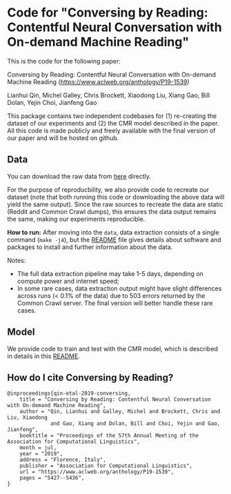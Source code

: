 # Code for "Conversing by Reading: Contentful Neural Conversation with On-demand Machine Reading"
<!--
Confidential, please do not redistribute. The code will be released under an MIT License. (What to do with this sentence?)
-->
This is the code for the following paper:

Conversing by Reading: Contentful Neural Conversation with On-demand Machine Reading (https://www.aclweb.org/anthology/P19-1539)

Lianhui Qin, Michel Galley, Chris Brockett, Xiaodong Liu, Xiang Gao, Bill Dolan, Yejin Choi, Jianfeng Gao

This package contains two independent codebases for (1) re-creating the dataset of our experiments and (2) the CMR model described in the paper. All this code is made publicly and freely available with the final version of our paper and will be hosted on github.

<!--
**Disclaimer:** *While we made significant efforts to document and test the code, this is a preliminary release and we will further improve it by the time of the final version.*
-->

## Data
You can download the raw data from [here](https://drive.google.com/file/d/1U9F2qf7mA39bPpqcnY0VarnYDQ1ygS6e/view?usp=sharing) directly. 

For the purpose of reproducbility, we also provide code to recreate our dataset (note that both running this code or downloading the above data will yield the same output). Since the raw sources to recreate the data are static (Reddit and Common Crawl dumps), this ensures the data output remains the same, making our experiments reproducible.  

**How to run:** After moving into the `data`, data extraction consists of a single command (`make -j4`), but the [README](data/README.md) file gives details about software and packages to install and further information about the data. 

Notes:
* The full data extraction pipeline may take 1-5 days, depending on compute power and internet speed;
* In some rare cases, data extraction output might have slight differences across runs (< 0.1% of the data) due to 503 errors returned by the Common Crawl server. The final version will better handle these rare cases.

## Model

We provide code to train and test with the CMR model, which is described in details in this [README](model/README.md).

## How do I cite Conversing by Reading?
```
@inproceedings{qin-etal-2019-conversing,
    title = "Conversing by Reading: Contentful Neural Conversation with On-demand Machine Reading",
    author = "Qin, Lianhui and Galley, Michel and Brockett, Chris and Liu, Xiaodong 
              and Gao, Xiang and Dolan, Bill and Choi, Yejin and Gao, Jianfeng",
    booktitle = "Proceedings of the 57th Annual Meeting of the Association for Computational Linguistics",
    month = jul,
    year = "2019",
    address = "Florence, Italy",
    publisher = "Association for Computational Linguistics",
    url = "https://www.aclweb.org/anthology/P19-1539",
    pages = "5427--5436",
}
```


